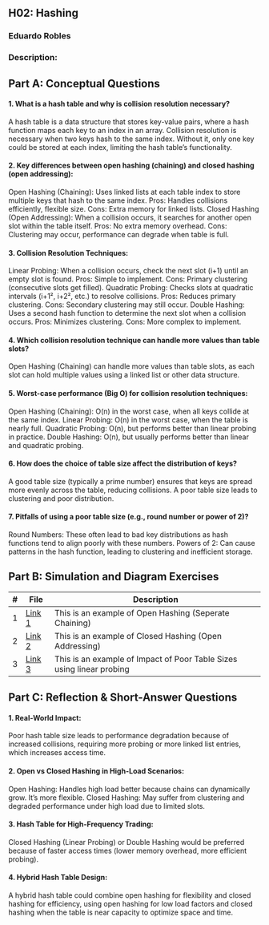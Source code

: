 ## H02: Hashing
### Eduardo Robles
### Description: 

## Part A: Conceptual Questions
#### 1. What is a hash table and why is collision resolution necessary?
A hash table is a data structure that stores key-value pairs, where a hash function maps each key to an index in an array. Collision resolution is necessary when two keys hash to the same index. Without it, only one key could be stored at each index, limiting the hash table’s functionality.

#### 2. Key differences between open hashing (chaining) and closed hashing (open addressing):
Open Hashing (Chaining): Uses linked lists at each table index to store multiple keys that hash to the same index.
Pros: Handles collisions efficiently, flexible size.
Cons: Extra memory for linked lists.
Closed Hashing (Open Addressing): When a collision occurs, it searches for another open slot within the table itself.
Pros: No extra memory overhead.
Cons: Clustering may occur, performance can degrade when table is full.

#### 3. Collision Resolution Techniques:
Linear Probing: When a collision occurs, check the next slot (i+1) until an empty slot is found.
Pros: Simple to implement.
Cons: Primary clustering (consecutive slots get filled).
Quadratic Probing: Checks slots at quadratic intervals (i+1², i+2², etc.) to resolve collisions.
Pros: Reduces primary clustering.
Cons: Secondary clustering may still occur.
Double Hashing: Uses a second hash function to determine the next slot when a collision occurs.
Pros: Minimizes clustering. 
Cons: More complex to implement.

#### 4. Which collision resolution technique can handle more values than table slots? 
Open Hashing (Chaining) can handle more values than table slots, as each slot can hold multiple values using a linked list or other data structure. 

#### 5. Worst-case performance (Big O) for collision resolution techniques: 
Open Hashing (Chaining): O(n) in the worst case, when all keys collide at the same index. Linear Probing: O(n) in the worst case, when the table is nearly full. Quadratic
Probing: O(n), but performs better than linear probing in practice. Double Hashing: O(n), but usually performs better than linear and quadratic probing. 

#### 6. How does the choice of table size affect the distribution of keys? 
A good table size (typically a prime number) ensures that keys are spread more evenly across the table, reducing collisions. A poor table size leads to clustering and poor distribution.

#### 7. Pitfalls of using a poor table size (e.g., round number or power of 2)?
Round Numbers: These often lead to bad key distributions as hash functions tend to align poorly with these numbers.
Powers of 2: Can cause patterns in the hash function, leading to clustering and inefficient storage.

## Part B: Simulation and Diagram Exercises

|  #  |  File  |  Description  |
| :---: | ---------------- | -------------------------------------------------- |
|  1  |  [Link 1](https://1drv.ms/b/c/14bb949ad3dc33ee/Ec5BCeghPbBLpZkAug9Xl1oB3BBwCLP9mq6RgNC2RleV4Q?e=PFivED)  |  This is an example of Open Hashing (Seperate Chaining)  |
|  2  |  [Link 2](https://1drv.ms/b/c/14bb949ad3dc33ee/EcxXyLr6aNpLkup_Ogfu9mEBem2ozqz-UhGHKHvtlnCQhQ?e=6znF5a)  |  This is an example of Closed Hashing (Open Addressing)  |
|  3  |  [Link 3](https://1drv.ms/b/c/14bb949ad3dc33ee/EQyI04WSTkBFnQpkCIBcZ_wBBladNNrQ8XZYTgqZR82iIg?e=h9NIIl)  |  This is an example of Impact of Poor Table Sizes using linear probing   |

## Part C: Reflection & Short-Answer Questions
#### 1. Real-World Impact:
Poor hash table size leads to performance degradation because of increased collisions, requiring more probing or more linked list entries, which increases access time.

#### 2. Open vs Closed Hashing in High-Load Scenarios:
Open Hashing: Handles high load better because chains can dynamically grow. It’s more flexible.
Closed Hashing: May suffer from clustering and degraded performance under high load due to limited slots.

#### 3. Hash Table for High-Frequency Trading:
Closed Hashing (Linear Probing) or Double Hashing would be preferred because of faster access times (lower memory overhead, more efficient probing).

#### 4. Hybrid Hash Table Design:
A hybrid hash table could combine open hashing for flexibility and closed hashing for efficiency, using open hashing for low load factors and closed hashing when the table is near capacity to optimize space and time.
